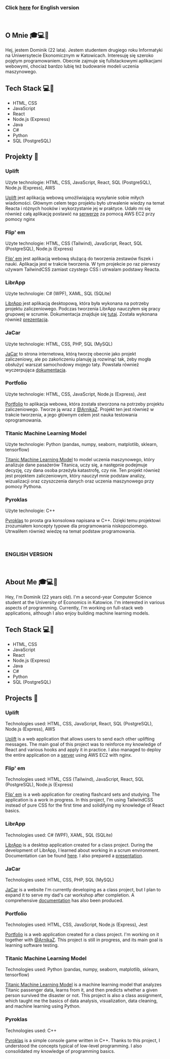 ### Click [here](#eng-version) for English version

<br />

## O Mnie 🎓💻🤖
Hej, jestem Dominik (22 lata).
Jestem studentem drugiego roku Informatyki na Uniwersytecie Ekonomicznym w Katowicach. Interesuję się szeroko pojętym programowaniem. Obecnie zajmuje się fullstackowymi aplikacjami webowymi, chociaż bardzo lubię też budowanie modeli uczenia maszynowego.

## Tech Stack 💻🔧
- HTML, CSS
- JavaScript
- React
- Node.js (Express)
- Java
- C#
- Python
- SQL (PostgreSQL)

## Projekty 🚀

### Uplift
Użyte technologie: HTML, CSS, JavaScript, React, SQL (PostgreSQL), Node.js (Express), AWS

[Uplift](https://github.com/DominikZydek/uplift) jest aplikacją webową umożliwiającą wysyłanie sobie miłych wiadomości. Głównym celem tego projektu było utrwalenie wiedzy na temat Reacta i różnych hooków i wykorzystanie jej w praktyce. Udało mi się również całą aplikację postawić na [serwerze](ec2-16-171-29-224.eu-north-1.compute.amazonaws.com) za pomocą AWS EC2 przy pomocy nginx

### Flip' em
Użyte technologie: HTML, CSS (Tailwind), JavaScript, React, SQL (PostgreSQL), Node.js (Express)

[Flip' em](https://github.com/DominikZydek/flip-em) jest aplikacją webową służącą do tworzenia zestawów fiszek i nauki. Aplikacja jest w trakcie tworzenia. W tym projekcie po raz pierwszy używam TailwindCSS zamiast czystego CSS i utrwalam podstawy Reacta.

### LibrApp
Użyte technologie: C# (WPF), XAML, SQL (SQLite)

[LibrApp](https://github.com/DominikZydek/Librapp) jest aplikacją desktopową, która była wykonana na potrzeby projektu zaliczeniowego. Podczas tworzenia LibrApp nauczyłem się pracy grupowej w scrumie. Dokumentacja znajduje się [tutaj](https://dominikzydek.github.io/LibrAppDocs/). Została wykonana również [prezentacja](https://github.com/DominikZydek/DominikZydek/files/14977895/Librapp.pdf).

### JaCar
Użyte technologie: HTML, CSS, PHP, SQL (MySQL)

[JaCar](https://github.com/DominikZydek/jacar_project) to strona internetowa, którą tworzę obecnie jako projekt zaliczeniowy, ale po zakończeniu planuję ją rozwinąć tak, żeby mogła obsłużyć warszat samochodowy mojego taty. Powstała również wyczerpująca [dokumentacja](https://github.com/DominikZydek/jacar_project/blob/main/dokumentacja.docx).

### Portfolio
Użyte technologie: HTML, CSS, JavaScript, Node.js (Express), Jest

[Portfolio](https://github.com/ArnikaZ/Portfolio_project) to aplikacja webowa, która została stworzona na potrzeby projektu zaliczeniowego. Tworze ją wraz z [@ArnikaZ](https://github.com/ArnikaZ). Projekt ten jest również w trakcie tworzenia, a jego głównym celem jest nauka testowania oprogramowania.

### Titanic Machine Learning Model
Użyte technologie: Python (pandas, numpy, seaborn, matplotlib, sklearn, tensorflow)

[Titanic Machine Learning Model](https://gist.github.com/DominikZydek/0abd5e86a33039f4a2770dc47ab5bb44) to model uczenia maszynowego, który analizuje dane pasażerów Titanica, uczy się, a następnie podejmuje decyzję, czy dana osoba przeżyła katastrofę, czy nie. Ten projekt również jest projektem zaliczeniowym, który nauczył mnie podstaw analizy, wizualizacji oraz czyszczenia danych oraz uczenia maszynowego przy pomocy Pythona.

### Pyroklas
Użyte technologie: C++

[Pyroklas](https://github.com/DominikZydek/Pyroklas) to prosta gra konsolowa napisana w C++. Dzięki temu projektowi zrozumiałem koncepty typowe dla programowania niskopoziomego. Utrwaliłem również wiedzę na temat podstaw programowania. 

<br />

<a id="eng-version" name="eng-version"></a>
### ENGLISH VERSION

<br />

## About Me 🎓💻🤖
Hey, I'm Dominik (22 years old).
I'm a second-year Computer Science student at the University of Economics in Katowice. I'm interested in various aspects of programming. Currently, I'm working on full-stack web applications, although I also enjoy building machine learning models.

## Tech Stack 💻🔧
- HTML, CSS
- JavaScript
- React
- Node.js (Express)
- Java
- C#
- Python
- SQL (PostgreSQL)

## Projects 🚀

### Uplift
Technologies used: HTML, CSS, JavaScript, React, SQL (PostgreSQL), Node.js (Express), AWS

[Uplift](https://github.com/DominikZydek/uplift) is a web application that allows users to send each other uplifting messages. The main goal of this project was to reinforce my knowledge of React and various hooks and apply it in practice. I also managed to deploy the entire application on a [server](ec2-16-171-29-224.eu-north-1.compute.amazonaws.com) using AWS EC2 with nginx.

### Flip' em
Technologies used: HTML, CSS (Tailwind), JavaScript, React, SQL (PostgreSQL), Node.js (Express)

[Flip' em](https://github.com/DominikZydek/flip-em) is a web application for creating flashcard sets and studying. The application is a work in progress. In this project, I'm using TailwindCSS instead of pure CSS for the first time and solidifying my knowledge of React basics.

### LibrApp
Technologies used: C# (WPF), XAML, SQL (SQLite)

[LibrApp](https://github.com/DominikZydek/Librapp) is a desktop application created for a class project. During the development of LibrApp, I learned about working in a scrum environment. Documentation can be found [here](https://dominikzydek.github.io/LibrAppDocs/). I also prepared a [presentation](https://github.com/DominikZydek/DominikZydek/files/14977895/Librapp.pdf).

### JaCar
Technologies used: HTML, CSS, PHP, SQL (MySQL)

[JaCar](https://github.com/DominikZydek/jacar_project) is a website I'm currently developing as a class project, but I plan to expand it to serve my dad's car workshop after completion. A comprehensive [documentation](https://github.com/DominikZydek/jacar_project/blob/main/dokumentacja.docx) has also been produced.

### Portfolio
Technologies used: HTML, CSS, JavaScript, Node.js (Express), Jest

[Portfolio](https://github.com/ArnikaZ/Portfolio_project) is a web application created for a class project. I'm working on it together with [@ArnikaZ](https://github.com/ArnikaZ). This project is still in progress, and its main goal is learning software testing.

### Titanic Machine Learning Model
Technologies used: Python (pandas, numpy, seaborn, matplotlib, sklearn, tensorflow)

[Titanic Machine Learning Model](https://gist.github.com/DominikZydek/0abd5e86a33039f4a2770dc47ab5bb44) is a machine learning model that analyzes Titanic passenger data, learns from it, and then predicts whether a given person survived the disaster or not. This project is also a class assignment, which taught me the basics of data analysis, visualization, data cleaning, and machine learning using Python.

### Pyroklas
Technologies used: C++

[Pyroklas](https://github.com/DominikZydek/Pyroklas) is a simple console game written in C++. Thanks to this project, I understood the concepts typical of low-level programming. I also consolidated my knowledge of programming basics.
